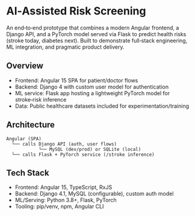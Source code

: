# AI‑Assisted Risk Screening

An end‑to‑end prototype that combines a modern Angular frontend, a Django API, and a PyTorch model served via Flask to predict health risks (stroke today, diabetes next). Built to demonstrate full‑stack engineering, ML integration, and pragmatic product delivery.

## Overview
- Frontend: Angular 15 SPA for patient/doctor flows
- Backend: Django 4 with custom user model for authentication
- ML service: Flask app hosting a lightweight PyTorch model for stroke‑risk inference
- Data: Public healthcare datasets included for experimentation/training

## Architecture
```
Angular (SPA)
  └── calls Django API (auth, user flows)
            └── MySQL (dev/prod) or SQLite (local)
  └── calls Flask + PyTorch service (/stroke inference)
```

## Tech Stack
- Frontend: Angular 15, TypeScript, RxJS
- Backend: Django 4.1, MySQL (configurable), custom auth model
- ML/Serving: Python 3.8+, Flask, PyTorch
- Tooling: pip/venv, npm, Angular CLI


